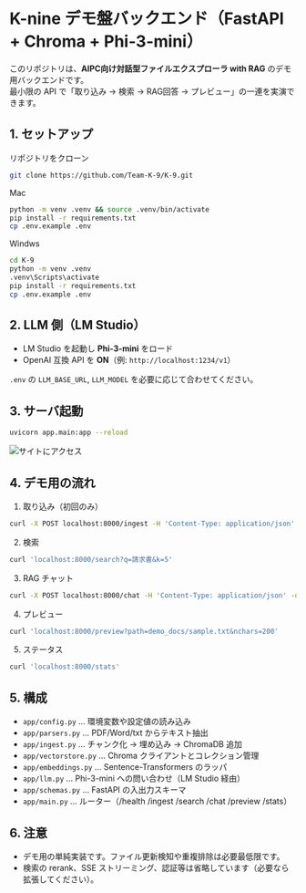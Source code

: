# K-nine デモ盤バックエンド（FastAPI + Chroma + Phi-3-mini）

このリポジトリは、**AIPC向け対話型ファイルエクスプローラ with RAG** のデモ用バックエンドです。  
最小限の API で「取り込み → 検索 → RAG回答 → プレビュー」の一連を実演できます。

## 1. セットアップ
リポジトリをクローン
```bash
git clone https://github.com/Team-K-9/K-9.git
```
Mac
```bash
python -m venv .venv && source .venv/bin/activate
pip install -r requirements.txt
cp .env.example .env
```
Windws
```bash
cd K-9
python -m venv .venv
.venv\Scripts\activate
pip install -r requirements.txt
cp .env.example .env
```
## 2. LLM 側（LM Studio）
- LM Studio を起動し **Phi-3-mini** をロード
- OpenAI 互換 API を **ON**（例: `http://localhost:1234/v1`）

`.env` の `LLM_BASE_URL`, `LLM_MODEL` を必要に応じて合わせてください。

## 3. サーバ起動

```bash
uvicorn app.main:app --reload
```
![サイトにアクセス](http://127.0.0.1:8000/docs#/)

## 4. デモ用の流れ

1) 取り込み（初回のみ）  
```bash
curl -X POST localhost:8000/ingest -H 'Content-Type: application/json' -d '{"paths":["./demo_docs"]}'
```

2) 検索  
```bash
curl 'localhost:8000/search?q=請求書&k=5'
```

3) RAG チャット  
```bash
curl -X POST localhost:8000/chat -H 'Content-Type: application/json' -d '{"query":"このプロジェクトの要点を3行で"}'
```

4) プレビュー  
```bash
curl 'localhost:8000/preview?path=demo_docs/sample.txt&nchars=200'
```

5) ステータス  
```bash
curl 'localhost:8000/stats'
```

## 5. 構成
- `app/config.py` … 環境変数や設定値の読み込み
- `app/parsers.py` … PDF/Word/txt からテキスト抽出
- `app/ingest.py` … チャンク化 → 埋め込み → ChromaDB 追加
- `app/vectorstore.py` … Chroma クライアントとコレクション管理
- `app/embeddings.py` … Sentence-Transformers のラッパ
- `app/llm.py` … Phi-3-mini への問い合わせ（LM Studio 経由）
- `app/schemas.py` … FastAPI の入出力スキーマ
- `app/main.py` … ルーター（/health /ingest /search /chat /preview /stats）

## 6. 注意
- デモ用の単純実装です。ファイル更新検知や重複排除は必要最低限です。
- 検索の rerank、SSE ストリーミング、認証等は省略しています（必要なら拡張してください）。








